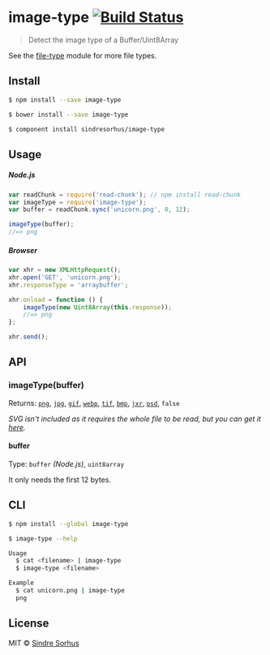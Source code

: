 # image-type [![Build Status](https://travis-ci.org/sindresorhus/image-type.svg?branch=master)](https://travis-ci.org/sindresorhus/image-type)

> Detect the image type of a Buffer/Uint8Array

See the [file-type](https://github.com/sindresorhus/file-type) module for more file types.


## Install

```sh
$ npm install --save image-type
```

```sh
$ bower install --save image-type
```

```sh
$ component install sindresorhus/image-type
```


## Usage

##### Node.js

```js
var readChunk = require('read-chunk'); // npm install read-chunk
var imageType = require('image-type');
var buffer = readChunk.sync('unicorn.png', 0, 12);

imageType(buffer);
//=> png
```

##### Browser

```js
var xhr = new XMLHttpRequest();
xhr.open('GET', 'unicorn.png');
xhr.responseType = 'arraybuffer';

xhr.onload = function () {
	imageType(new Uint8Array(this.response));
	//=> png
};

xhr.send();
```


## API

### imageType(buffer)

Returns: [`png`](https://github.com/sindresorhus/is-png), [`jpg`](https://github.com/sindresorhus/is-jpg), [`gif`](https://github.com/sindresorhus/is-gif), [`webp`](https://github.com/sindresorhus/is-webp), [`tif`](https://github.com/sindresorhus/is-tif), [`bmp`](https://github.com/sindresorhus/is-bmp), [`jxr`](https://github.com/sindresorhus/is-jxr), [`psd`](https://github.com/sindresorhus/is-psd), `false`

*SVG isn't included as it requires the whole file to be read, but you can get it [here](https://github.com/sindresorhus/is-svg).*

#### buffer

Type: `buffer` *(Node.js)*, `uint8array`

It only needs the first 12 bytes.


## CLI

```sh
$ npm install --global image-type
```

```sh
$ image-type --help

Usage
  $ cat <filename> | image-type
  $ image-type <filename>

Example
  $ cat unicorn.png | image-type
  png
```


## License

MIT © [Sindre Sorhus](http://sindresorhus.com)
